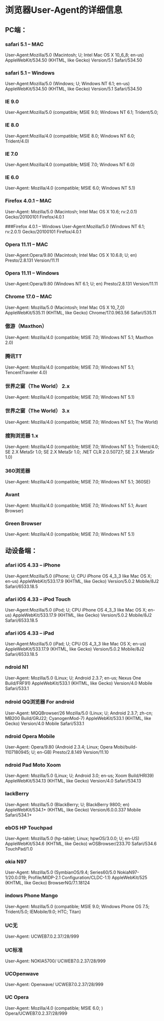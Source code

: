 # 浏览器User-Agent的详细信息

## PC端：
### safari 5.1 – MAC
User-Agent:Mozilla/5.0 (Macintosh; U; Intel Mac OS X 10_6_8; en-us) AppleWebKit/534.50 (KHTML, like Gecko) Version/5.1 Safari/534.50

### safari 5.1 – Windows
User-Agent:Mozilla/5.0 (Windows; U; Windows NT 6.1; en-us) AppleWebKit/534.50 (KHTML, like Gecko) Version/5.1 Safari/534.50

### IE 9.0
User-Agent:Mozilla/5.0 (compatible; MSIE 9.0; Windows NT 6.1; Trident/5.0;

### IE 8.0
User-Agent:Mozilla/4.0 (compatible; MSIE 8.0; Windows NT 6.0; Trident/4.0)

### IE 7.0
User-Agent:Mozilla/4.0 (compatible; MSIE 7.0; Windows NT 6.0)

### IE 6.0
User-Agent: Mozilla/4.0 (compatible; MSIE 6.0; Windows NT 5.1)

### Firefox 4.0.1 – MAC
User-Agent: Mozilla/5.0 (Macintosh; Intel Mac OS X 10.6; rv:2.0.1) Gecko/20100101 Firefox/4.0.1

###Firefox 4.0.1 – Windows
User-Agent:Mozilla/5.0 (Windows NT 6.1; rv:2.0.1) Gecko/20100101 Firefox/4.0.1

### Opera 11.11 – MAC
User-Agent:Opera/9.80 (Macintosh; Intel Mac OS X 10.6.8; U; en) Presto/2.8.131 Version/11.11

### Opera 11.11 – Windows
User-Agent:Opera/9.80 (Windows NT 6.1; U; en) Presto/2.8.131 Version/11.11

### Chrome 17.0 – MAC
User-Agent: Mozilla/5.0 (Macintosh; Intel Mac OS X 10_7_0) AppleWebKit/535.11 (KHTML, like Gecko) Chrome/17.0.963.56 Safari/535.11

### 傲游（Maxthon）
User-Agent: Mozilla/4.0 (compatible; MSIE 7.0; Windows NT 5.1; Maxthon 2.0)

### 腾讯TT
User-Agent: Mozilla/4.0 (compatible; MSIE 7.0; Windows NT 5.1; TencentTraveler 4.0)

### 世界之窗（The World） 2.x
User-Agent: Mozilla/4.0 (compatible; MSIE 7.0; Windows NT 5.1)

### 世界之窗（The World） 3.x
User-Agent: Mozilla/4.0 (compatible; MSIE 7.0; Windows NT 5.1; The World)

### 搜狗浏览器 1.x
User-Agent: Mozilla/4.0 (compatible; MSIE 7.0; Windows NT 5.1; Trident/4.0; SE 2.X MetaSr 1.0; SE 2.X MetaSr 1.0; .NET CLR 2.0.50727; SE 2.X MetaSr 1.0)

### 360浏览器
User-Agent: Mozilla/4.0 (compatible; MSIE 7.0; Windows NT 5.1; 360SE)

### Avant
User-Agent: Mozilla/4.0 (compatible; MSIE 7.0; Windows NT 5.1; Avant Browser)

### Green Browser
User-Agent: Mozilla/4.0 (compatible; MSIE 7.0; Windows NT 5.1)

## 动设备端：
### afari iOS 4.33 – iPhone
User-Agent:Mozilla/5.0 (iPhone; U; CPU iPhone OS 4_3_3 like Mac OS X; en-us) AppleWebKit/533.17.9 (KHTML, like Gecko) Version/5.0.2 Mobile/8J2 Safari/6533.18.5

### afari iOS 4.33 – iPod Touch
User-Agent:Mozilla/5.0 (iPod; U; CPU iPhone OS 4_3_3 like Mac OS X; en-us) AppleWebKit/533.17.9 (KHTML, like Gecko) Version/5.0.2 Mobile/8J2 Safari/6533.18.5

### afari iOS 4.33 – iPad
User-Agent:Mozilla/5.0 (iPad; U; CPU OS 4_3_3 like Mac OS X; en-us) AppleWebKit/533.17.9 (KHTML, like Gecko) Version/5.0.2 Mobile/8J2 Safari/6533.18.5

### ndroid N1
User-Agent: Mozilla/5.0 (Linux; U; Android 2.3.7; en-us; Nexus One Build/FRF91) AppleWebKit/533.1 (KHTML, like Gecko) Version/4.0 Mobile Safari/533.1

### ndroid QQ浏览器 For android
User-Agent: MQQBrowser/26 Mozilla/5.0 (Linux; U; Android 2.3.7; zh-cn; MB200 Build/GRJ22; CyanogenMod-7) AppleWebKit/533.1 (KHTML, like Gecko) Version/4.0 Mobile Safari/533.1

### ndroid Opera Mobile
User-Agent: Opera/9.80 (Android 2.3.4; Linux; Opera Mobi/build-1107180945; U; en-GB) Presto/2.8.149 Version/11.10

### ndroid Pad Moto Xoom
User-Agent: Mozilla/5.0 (Linux; U; Android 3.0; en-us; Xoom Build/HRI39) AppleWebKit/534.13 (KHTML, like Gecko) Version/4.0 Safari/534.13

### lackBerry
User-Agent: Mozilla/5.0 (BlackBerry; U; BlackBerry 9800; en) AppleWebKit/534.1+ (KHTML, like Gecko) Version/6.0.0.337 Mobile Safari/534.1+

### ebOS HP Touchpad
User-Agent: Mozilla/5.0 (hp-tablet; Linux; hpwOS/3.0.0; U; en-US) AppleWebKit/534.6 (KHTML, like Gecko) wOSBrowser/233.70 Safari/534.6 TouchPad/1.0

### okia N97
User-Agent: Mozilla/5.0 (SymbianOS/9.4; Series60/5.0 NokiaN97-1/20.0.019; Profile/MIDP-2.1 Configuration/CLDC-1.1) AppleWebKit/525 (KHTML, like Gecko) BrowserNG/7.1.18124

### indows Phone Mango
User-Agent: Mozilla/5.0 (compatible; MSIE 9.0; Windows Phone OS 7.5; Trident/5.0; IEMobile/9.0; HTC; Titan)

### UC无
User-Agent: UCWEB7.0.2.37/28/999

### UC标准
User-Agent: NOKIA5700/ UCWEB7.0.2.37/28/999

### UCOpenwave
User-Agent: Openwave/ UCWEB7.0.2.37/28/999

### UC Opera
User-Agent: Mozilla/4.0 (compatible; MSIE 6.0; ) Opera/UCWEB7.0.2.37/28/999